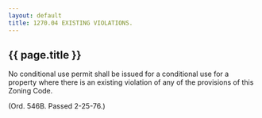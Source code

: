 ```yaml
---
layout: default 
title: 1270.04 EXISTING VIOLATIONS.
---
```


{{ page.title }}
----------------

No conditional use permit shall be issued for a conditional use for a
property where there is an existing violation of any of the provisions
of this Zoning Code.

(Ord. 546B. Passed 2-25-76.)
